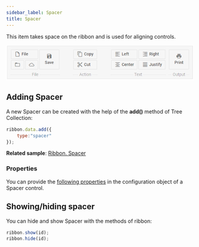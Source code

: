 ```yaml
---
sidebar_label: Spacer
title: Spacer
---          
```


This item takes space on the ribbon and is used for aligning controls.

![DHX Ribbon spacer](../assets/ribbon/spacer.png)


## Adding Spacer

A new Spacer can be created with the help of the **add()** method of Tree Collection:

~~~js
ribbon.data.add({
	type:"spacer"
});
~~~

**Related sample**: [Ribbon. Spacer](https://snippet.dhtmlx.com/a8c6y3ob)

### Properties

You can provide the [following properties](ribbon/api/api_spacer_properties.md) in the configuration object of a Spacer control.


## Showing/hiding spacer

You can hide and show Spacer with the methods of ribbon:

~~~js
ribbon.show(id);
ribbon.hide(id);
~~~





